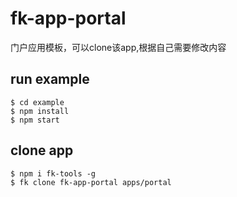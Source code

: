 # fk-app-portal

门户应用模板，可以clone该app,根据自己需要修改内容


## run example

```
$ cd example
$ npm install
$ npm start
```

## clone app

```
$ npm i fk-tools -g
$ fk clone fk-app-portal apps/portal
```
